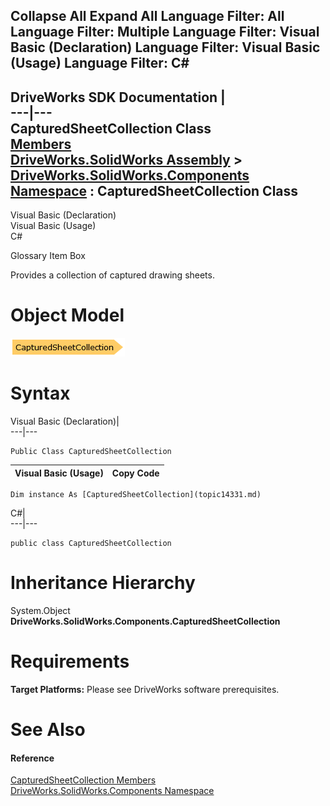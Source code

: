 Collapse All Expand All Language Filter: All  Language Filter: Multiple  Language Filter: Visual Basic (Declaration) Language Filter: Visual Basic (Usage) Language Filter: C#  
---  
DriveWorks SDK Documentation  |   
---|---  
CapturedSheetCollection Class   
[Members](topic14332.md)   
[DriveWorks.SolidWorks Assembly](topic13342.md) > [DriveWorks.SolidWorks.Components Namespace](topic13925.md) : CapturedSheetCollection Class  
---  
  
Visual Basic (Declaration)    
Visual Basic (Usage)    
C# 

Glossary Item Box

Provides a collection of captured drawing sheets. 

# Object Model

![](dotnetdiagramimages/image795.png)

# Syntax

Visual Basic (Declaration)|   
---|---  
      
    
    Public Class CapturedSheetCollection   
  
Visual Basic (Usage)| Copy Code  
---|---  
      
    
    Dim instance As [CapturedSheetCollection](topic14331.md)  
  
C#|   
---|---  
      
    
    public class CapturedSheetCollection   
  
# Inheritance Hierarchy

System.Object  
**DriveWorks.SolidWorks.Components.CapturedSheetCollection**  


# Requirements

**Target Platforms:** Please see DriveWorks software prerequisites.

# See Also

#### Reference

[CapturedSheetCollection Members](topic14332.md)   
[DriveWorks.SolidWorks.Components Namespace](topic13925.md)


